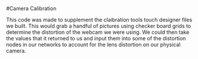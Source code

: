 #Camera Calibration

This code was made to supplement the claibration tools touch designer files we built. This would grab a handful of pictures using checker board grids to determine the distortion of the webcam we were using. We could then take the values that it returned to us and input them into some of the distortion nodes in our networks to account for the lens distortion on our physical camera.
